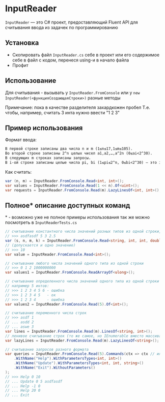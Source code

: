 ﻿# InputReader

`InputReader` — это С# проект, предоставляющий Fluent API для считывания ввода из задачек по программированию

## Установка

- Скопировать файл `InputReader.cs` себе в проект 
  или его содержимое себе в файл с кодом, перенеся using-и в начало файла
- Профит

## Использование

Для считывания - вызывать у `InputReader.FromConsole`
или у `new InputReader(<функцияСоздающаяСтроки>)` разные методы

Примечание: пока в качестве разделителя захардкожен пробел
Т.е. чтобы, например, считать 3 инта нужно ввести "1 2 3"

## Пример использования

Формат ввода:

```markdown
В первой строке записаны два числа n и m (1≤n≤17,1≤m≤105).
Во второй строке записаны 2^n целых чисел a1,a2,…,a^2n (0≤ai<2^30).
В следующих m строках записаны запросы.
В i-ой строке записаны целые числа pi, bi (1≤pi≤2^n, 0≤bi<2^30) — это i-ый запрос.
```

Как считать:

```csharp
var (n, m) = InputReader.FromConsole.Read<int, int>();
var values = InputReader.FromConsole.Read(1 << n).Of<uint>();
var requests = InputReader.FromConsole.Read(m).LazyLinesOf<int, int>();
```

## Полное* описание доступных команд

\* - возможно уже не полное
примеры использования так же можно посмотреть в `InputReaderTests.cs`

```csharp
// считывание константного числа значений разных типов из одной строки, например:
// >>> asdfasdf 5 3 2.5
var (s, n, m, k) = InputReader.FromConsole.Read<string, int, int, double>(); 
// (допускается и одно значение)
// >>> 10
var value = InputReader.FromConsole.Read<int>();

// считывание любого числа значений одного типа из одной строки 
// >>> 0 1 2 1000000000
var values1 = InputReader.FromConsole.ReadArrayOf<ulong>();

// считывание определенного числа значений одного типа из одной строки (если их там больше или меньше - ошибка)
// например 5 интов:
// >>> 1 2 3 4 5 6 - ошибка
// >>> 1 2 3 4 5   - ок
// >>> 1 2 3 4     - ошибка
var values2 = InputReader.FromConsole.Read(5).Of<int>();

// считывание переменного числа строк 
// >>> asdf 1
// ... asdd 2
// ... aswe 3
var lines = InputReader.FromConsole.Read(m).LinesOf<string, int>();
// ленивое считывание строк (то же самое, но IEnumerable вместо массива)
var lazyLines = InputReader.FromConsole.Read(m).LazyLinesOf<string>();

// считывание запросов разного формата
var queries = InputReader.FromConsole.Read(5).Commands(ctx => ctx // или LazyCommands вместо Commands
    .WithName("Help").WithParametersTypes<int, int>()
    .WithName("Update").WithParametersTypes<int, int, string>()
    .WithName("Exit").WithoutParameters()
);
// >>> Help 0 10
// ... Update 0 5 asdfasdf
// ... Help -1 0
// ... Help 20 0
// ... Exit
```

